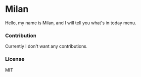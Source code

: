 Milan
=====

Hello, my name is Milan, and I will tell you what's in today menu.

### Contribution

Currently I don't want any contributions.

### License
MIT


